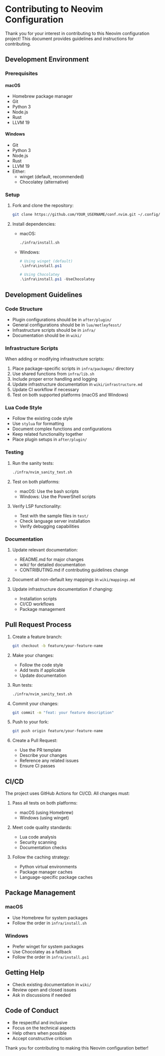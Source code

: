 # Contributing to Neovim Configuration

Thank you for your interest in contributing to this Neovim configuration project! This document provides guidelines and instructions for contributing.

## Development Environment

### Prerequisites

#### macOS

- Homebrew package manager
- Git
- Python 3
- Node.js
- Rust
- LLVM 19

#### Windows

- Git
- Python 3
- Node.js
- Rust
- LLVM 19
- Either:
  - winget (default, recommended)
  - Chocolatey (alternative)

### Setup

1. Fork and clone the repository:

   ```bash
   git clone https://github.com/YOUR_USERNAME/conf.nvim.git ~/.config/nvim
   ```

2. Install dependencies:
   - macOS:

     ```zsh
     ./infra/install.sh
     ```

   - Windows:

     ```powershell
     # Using winget (default)
     .\infra\install.ps1

     # Using Chocolatey
     .\infra\install.ps1 -UseChocolatey
     ```

## Development Guidelines

### Code Structure

- Plugin configurations should be in `after/plugin/`
- General configurations should be in `lua/motleyfesst/`
- Infrastructure scripts should be in `infra/`
- Documentation should be in `wiki/`

### Infrastructure Scripts

When adding or modifying infrastructure scripts:

1. Place package-specific scripts in `infra/packages/` directory
2. Use shared functions from `infra/lib.sh`
3. Include proper error handling and logging
4. Update infrastructure documentation in `wiki/infrastructure.md`
5. Update CI workflow if necessary
6. Test on both supported platforms (macOS and Windows)

### Lua Code Style

- Follow the existing code style
- Use `stylua` for formatting
- Document complex functions and configurations
- Keep related functionality together
- Place plugin setups in `after/plugin/`

### Testing

1. Run the sanity tests:

   ```bash
   ./infra/nvim_sanity_test.sh
   ```

2. Test on both platforms:
   - macOS: Use the bash scripts
   - Windows: Use the PowerShell scripts

3. Verify LSP functionality:
   - Test with the sample files in `test/`
   - Check language server installation
   - Verify debugging capabilities

### Documentation

1. Update relevant documentation:
   - README.md for major changes
   - wiki/ for detailed documentation
   - CONTRIBUTING.md if contributing guidelines change

2. Document all non-default key mappings in `wiki/mappings.md`

3. Update infrastructure documentation if changing:
   - Installation scripts
   - CI/CD workflows
   - Package management

## Pull Request Process

1. Create a feature branch:

   ```bash
   git checkout -b feature/your-feature-name
   ```

2. Make your changes:
   - Follow the code style
   - Add tests if applicable
   - Update documentation

3. Run tests:

   ```bash
   ./infra/nvim_sanity_test.sh
   ```

4. Commit your changes:

   ```bash
   git commit -m "feat: your feature description"
   ```

5. Push to your fork:

   ```bash
   git push origin feature/your-feature-name
   ```

6. Create a Pull Request:
   - Use the PR template
   - Describe your changes
   - Reference any related issues
   - Ensure CI passes

## CI/CD

The project uses GitHub Actions for CI/CD. All changes must:

1. Pass all tests on both platforms:
   - macOS (using Homebrew)
   - Windows (using winget)

2. Meet code quality standards:
   - Lua code analysis
   - Security scanning
   - Documentation checks

3. Follow the caching strategy:
   - Python virtual environments
   - Package manager caches
   - Language-specific package caches

## Package Management

### macOS

- Use Homebrew for system packages
- Follow the order in `infra/install.sh`

### Windows

- Prefer winget for system packages
- Use Chocolatey as a fallback
- Follow the order in `infra/install.ps1`

## Getting Help

- Check existing documentation in `wiki/`
- Review open and closed issues
- Ask in discussions if needed

## Code of Conduct

- Be respectful and inclusive
- Focus on the technical aspects
- Help others when possible
- Accept constructive criticism

Thank you for contributing to making this Neovim configuration better!
